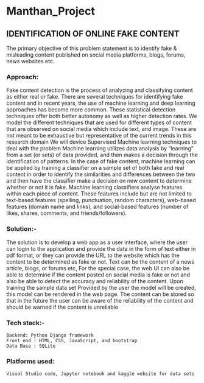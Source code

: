 # Manthan_Project

## IDENTIFICATION OF ONLINE FAKE CONTENT

The primary objective of this problem statement is to identify fake & misleading content published on social media platforms, blogs, forums, news websites etc.

### Approach:
Fake content detection is the process of analyzing and classifying content as either real or fake. There are several techniques for identifying fake content and in recent years, the use of machine learning and deep learning approaches has become more common. These statistical detection techniques offer both better autonomy as well as higher detection rates. We model the different techniques that are used for different types of content that are observed on social media which include text, and image. These are not meant to be exhaustive but representative of the current trends in this research domain
We will device Supervised Machine learning techniques to deal with the problem
Machine learning utilizes data analysis by “learning” from a set (or sets) of data provided, and then makes a decision through the identification of patterns. In the case of fake content, machine learning can be applied by training a classifier on a sample set of both fake and real content in order to identify the similarities and differences between the two and then have the classifier make a decision on new content to determine whether or not it is fake. Machine learning classifiers analyse features within each piece of content. These features include but are not limited to text-based features (spelling, punctuation, random characters), web-based features (domain name and links), and social-based features (number of likes, shares, comments, and friends/followers).


### Solution:- 
The solution is to develop a web app as a user interface, where the user can login to the application and provide the data in the form of text either in pdf format, or they can provide the URL to the website which has the content to be determined as fake or not. Text can be the content of a news article, blogs, or forums etc, For the special case, the web UI can also be able to determine if the content posted on social media is fake or not and also be able to detect the accuracy and reliability of the content.  Upon training the sample data set Provided by the user the model will be created, this model can be rendered in the web page. The content can be stored so that in the future the user can be aware of the reliability of the content and should be warned if the content is unreliable

### Tech stack:-
    Backend: Python Django framework
    Front end : HTML, CSS, JavaScript, and bootstrap
    Data Base : SQLite


### Platforms used: 
    Visual Studio code, Jupyter notebook and kaggle website for data sets 
